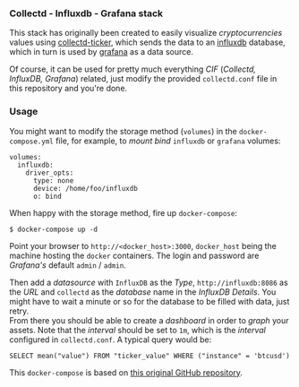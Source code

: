 ### Collectd - Influxdb - Grafana stack

This stack has originally been created to easily visualize _cryptocurrencies_ values using [collectd-ticker][1], which sends the data to an [influxdb][2] database, which in turn is used by [grafana][3] as a data source.

Of course, it can be used for pretty much everything _CIF_ (_Collectd, InfluxDB, Grafana_) related, just modify the provided `collectd.conf` file in this repository and you're done.

### Usage

You might want to modify the storage method (`volumes`) in the `docker-compose.yml` file, for example, to _mount bind_ `influxdb` or `grafana` volumes:

```
volumes:
  influxdb:
    driver_opts:
      type: none
      device: /home/foo/influxdb
      o: bind
```

When happy with the storage method, fire up `docker-compose`:

```
$ docker-compose up -d
```

Point your browser to `http://<docker_host>:3000`, `docker_host` being the machine hosting the `docker` containers. The login and password are _Grafana's_ default `admin` / `admin`.

Then add a _datasource_ with `InfluxDB` as the _Type_, `http://influxdb:8086` as the _URL_ and `collectd` as the _database_ name in the _InfluxDB Details_. You might have to wait a minute or so for the database to be filled with data, just retry.  
From there you should be able to create a _dashboard_ in order to _graph_ your assets. Note that the _interval_ should be set to `1m`, which is the _interval_ configured in `collectd.conf`. A typical query would be:

```
SELECT mean("value") FROM "ticker_value" WHERE ("instance" = 'btcusd')
```

This `docker-compose` is based on [this original GitHub repository](https://github.com/justlaputa/collectd-influxdb-grafana-docker).


[1]: https://github.com/iMilnb/collectd-ticker
[2]: https://www.influxdata.com/
[3]: https://grafana.com/
